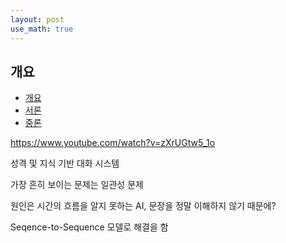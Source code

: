 ```yaml
---
layout: post
use_math: true
---
```



## 개요
- [개요](#개요)
- [서론](#서론)
- [중론](#중론)

https://www.youtube.com/watch?v=zXrUGtw5_1o

성격 및 지식 기반 대화 시스템

가장 흔히 보이는 문제는 일관성 문제

원인은 시간의 흐름을 알지 못하는 AI, 문장을 정말 이해하지 않기 때문에?

Seqence-to-Sequence 모델로 해결을 함